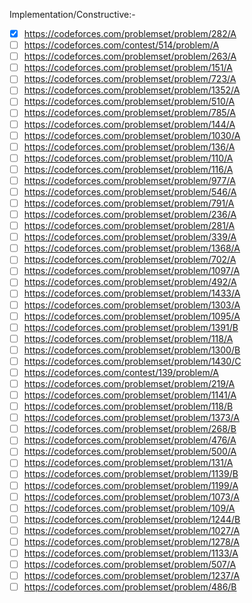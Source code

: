 Implementation/Constructive:-

- [x] https://codeforces.com/problemset/problem/282/A
- [ ] https://codeforces.com/contest/514/problem/A
- [ ] https://codeforces.com/problemset/problem/263/A
- [ ] https://codeforces.com/problemset/problem/151/A
- [ ] https://codeforces.com/problemset/problem/723/A
- [ ] https://codeforces.com/problemset/problem/1352/A
- [ ] https://codeforces.com/problemset/problem/510/A
- [ ] https://codeforces.com/problemset/problem/785/A
- [ ] https://codeforces.com/problemset/problem/144/A
- [ ] https://codeforces.com/problemset/problem/1030/A
- [ ] https://codeforces.com/problemset/problem/136/A
- [ ] https://codeforces.com/problemset/problem/110/A
- [ ] https://codeforces.com/problemset/problem/116/A
- [ ] https://codeforces.com/problemset/problem/977/A
- [ ] https://codeforces.com/problemset/problem/546/A
- [ ] https://codeforces.com/problemset/problem/791/A
- [ ] https://codeforces.com/problemset/problem/236/A
- [ ] https://codeforces.com/problemset/problem/281/A
- [ ] https://codeforces.com/problemset/problem/339/A
- [ ] https://codeforces.com/problemset/problem/1368/A
- [ ] https://codeforces.com/problemset/problem/702/A
- [ ] https://codeforces.com/problemset/problem/1097/A
- [ ] https://codeforces.com/problemset/problem/492/A
- [ ] https://codeforces.com/problemset/problem/1433/A
- [ ] https://codeforces.com/problemset/problem/1303/A
- [ ] https://codeforces.com/problemset/problem/1095/A
- [ ] https://codeforces.com/problemset/problem/1391/B
- [ ] https://codeforces.com/problemset/problem/118/A
- [ ] https://codeforces.com/problemset/problem/1300/B
- [ ] https://codeforces.com/problemset/problem/1430/C
- [ ] https://codeforces.com/contest/139/problem/A
- [ ] https://codeforces.com/problemset/problem/219/A
- [ ] https://codeforces.com/problemset/problem/1141/A
- [ ] https://codeforces.com/problemset/problem/118/B
- [ ] https://codeforces.com/problemset/problem/1373/A
- [ ] https://codeforces.com/problemset/problem/268/B
- [ ] https://codeforces.com/problemset/problem/476/A
- [ ] https://codeforces.com/problemset/problem/500/A
- [ ] https://codeforces.com/problemset/problem/131/A
- [ ] https://codeforces.com/problemset/problem/1139/B
- [ ] https://codeforces.com/problemset/problem/1199/A
- [ ] https://codeforces.com/problemset/problem/1073/A
- [ ] https://codeforces.com/problemset/problem/109/A
- [ ] https://codeforces.com/problemset/problem/1244/B
- [ ] https://codeforces.com/problemset/problem/1027/A
- [ ] https://codeforces.com/problemset/problem/1278/A
- [ ] https://codeforces.com/problemset/problem/1133/A
- [ ] https://codeforces.com/problemset/problem/507/A
- [ ] https://codeforces.com/problemset/problem/1237/A
- [ ] https://codeforces.com/problemset/problem/486/B
